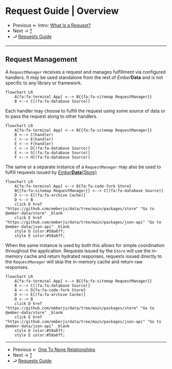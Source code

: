 # Request Guide | Overview

- Previous ← Intro: [What Is a Request?](./0-intro.md)
- Next → [?](./2-.md)
- ⮐ [Requests Guide](../index.md)

---

## Request Management

A `RequestManager` receives a request and manages fulfillment via configured handlers. It may be used standalone from the rest of *Ember***Data** and is not specific to any library or framework.

```mermaid
flowchart LR
    A[fa:fa-terminal App] <--> B{{fa:fa-sitemap RequestManager}}
    B <--> C[(fa:fa-database Source)]
```

Each handler may choose to fulfill the request using some source of data or to pass the request along to other handlers.

```mermaid
flowchart LR
    A[fa:fa-terminal App] <--> B{{fa:fa-sitemap RequestManager}}
    B <--> C(handler)
    C <--> E(handler)
    E <--> F(handler)
    C <--> D[(fa:fa-database Source)]
    E <--> G[(fa:fa-database Source)]
    F <--> H[(fa:fa-database Source)]
```

The same or a separate instance of a `RequestManager` may also be used to fulfill requests issued by [*Ember***Data**{Store}](https://github.com/emberjs/data/tree/main/packages/store)

```mermaid
flowchart LR
    A[fa:fa-terminal App] <--> D{fa:fa-code-fork Store}
    B{{fa:fa-sitemap RequestManager}} <--> C[(fa:fa-database Source)]
    D <--> E[(fa:fa-archive Cache)]
    D <--> B
    click D href "https://github.com/emberjs/data/tree/main/packages/store" "Go to @ember-data/store" _blank
    click E href "https://github.com/emberjs/data/tree/main/packages/json-api" "Go to @ember-data/json-api" _blank
    style D color:#58a6ff;
    style E color:#58a6ff;
```

When the same instance is used by both this allows for simple coordination throughout the application. Requests issued by the `Store` will use the in-memory cache and return hydrated responses, requests issued directly to the `RequestManager` will skip the in-memory cache and return raw responses.

```mermaid
flowchart LR
    A[fa:fa-terminal App] <--> B{{fa:fa-sitemap RequestManager}}
    B <--> C[(fa:fa-database Source)]
    A <--> D{fa:fa-code-fork Store}
    D <--> E[(fa:fa-archive Cache)]
    D <--> B
    click D href "https://github.com/emberjs/data/tree/main/packages/store" "Go to @ember-data/store" _blank
    click E href "https://github.com/emberjs/data/tree/main/packages/json-api" "Go to @ember-data/json-api" _blank
    style D color:#58a6ff;
    style E color:#58a6ff;
```

---

- Previous ← [One To None Relationships](./0-one-to-none.md)
- Next → [?](./2-.md)
- ⮐ [Requests Guide](../index.md)
